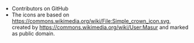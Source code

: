 * Contributors on GitHub
* The icons are based on https://commons.wikimedia.org/wiki/File:Simple_crown_icon.svg, created by https://commons.wikimedia.org/wiki/User:Masur and marked as public domain.
